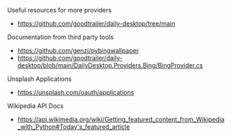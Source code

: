 Useful resources for more providers
- https://github.com/goodtrailer/daily-desktop/tree/main

Documentation from third party tools
- https://github.com/genzj/pybingwallpaper
- https://github.com/goodtrailer/daily-desktop/blob/main/DailyDesktop.Providers.Bing/BingProvider.cs

Unsplash Applications
- https://unsplash.com/oauth/applications

Wikipedia API Docs
- https://api.wikimedia.org/wiki/Getting_featured_content_from_Wikipedia_with_Python#Today's_featured_article